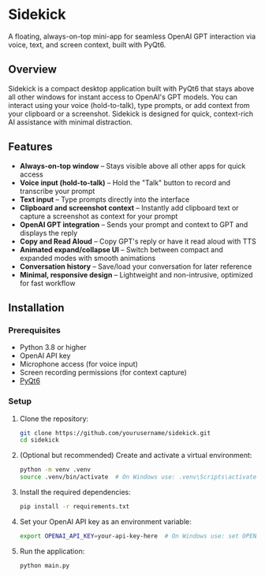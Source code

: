 # Sidekick

A floating, always-on-top mini-app for seamless OpenAI GPT interaction via voice, text, and screen context, built with PyQt6.

## Overview

Sidekick is a compact desktop application built with PyQt6 that stays above all other windows for instant access to OpenAI's GPT models. You can interact using your voice (hold-to-talk), type prompts, or add context from your clipboard or a screenshot. Sidekick is designed for quick, context-rich AI assistance with minimal distraction.

## Features

- **Always-on-top window** – Stays visible above all other apps for quick access
- **Voice input (hold-to-talk)** – Hold the "Talk" button to record and transcribe your prompt
- **Text input** – Type prompts directly into the interface
- **Clipboard and screenshot context** – Instantly add clipboard text or capture a screenshot as context for your prompt
- **OpenAI GPT integration** – Sends your prompt and context to GPT and displays the reply
- **Copy and Read Aloud** – Copy GPT's reply or have it read aloud with TTS
- **Animated expand/collapse UI** – Switch between compact and expanded modes with smooth animations
- **Conversation history** – Save/load your conversation for later reference
- **Minimal, responsive design** – Lightweight and non-intrusive, optimized for fast workflow

## Installation

### Prerequisites

- Python 3.8 or higher
- OpenAI API key
- Microphone access (for voice input)
- Screen recording permissions (for context capture)
- [PyQt6](https://pypi.org/project/PyQt6/)

### Setup

1. Clone the repository:

   ```bash
   git clone https://github.com/yourusername/sidekick.git
   cd sidekick
   ```

2. (Optional but recommended) Create and activate a virtual environment:

   ```bash
   python -m venv .venv
   source .venv/bin/activate  # On Windows use: .venv\Scripts\activate
   ```

3. Install the required dependencies:

   ```bash
   pip install -r requirements.txt
   ```

4. Set your OpenAI API key as an environment variable:

   ```bash
   export OPENAI_API_KEY=your-api-key-here  # On Windows use: set OPENAI_API_KEY=your-api-key-here
   ```

5. Run the application:

   ```bash
   python main.py
   ```
